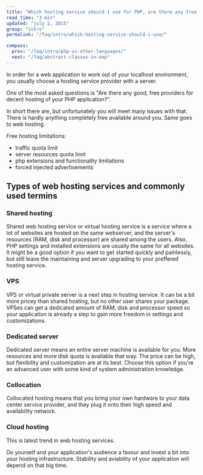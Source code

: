 ```yaml
---
title: "Which hosting service should I use for PHP, are there any free hosting providers?"
read_time: "3 min"
updated: "july 2, 2015"
group: "intro"
permalink: "/faq/intro/which-hosting-service-should-i-use/"

compass:
  prev: "/faq/intro/php-vs-other-languages/"
  next: "/faq/abstract-classes-in-oop"
---
```


In order for a web application to work out of your localhost environment, you usually choose a hosting service provider with a server.

One of the most asked questions is "Are there any good, free providers for decent hosting of your PHP application?".

In short there are, but unfortunately you will meet many issues with that. There is hardly anything completely free available
around you. Same goes to web hosting.

Free hosting limitations:

* traffic quota limit
* server resources quota limit
* php extensions and functionality limitations
* forced injected advertisements

## Types of web hosting services and commonly used termins

### Shared hosting

Shared web hosting service or virtual hosting service is a service where a lot of websites are hosted on the same webserver, and the server's
resources (RAM, disk and processor) are shared among the users. Also, PHP settings and installed extensions are usually the same for all
websites. It might be a good option if you want to get started quickly and painlessly, but still leave the maintaining and server upgrading
to your preffered hosting service.

### VPS

VPS or virtual private server is a next step in hosting service. It can be a bit more pricey than shared hosting, but no other user shares your package.
VPSes can get a dedicated amount of RAM, disk and processor speed so your application is already a step to gain more freedom in settings and
customizations.

### Dedicated server

Dedicated server means an entire server machine is available for you. More resources and more disk quota is available that way. The price can be high, but flexibility and customization are at its best. Choose this option if you're an advanced user with some kind of system administration knowledge.

### Collocation

Collocated hosting means that you bring your own hardware to your data center service provider, and they plug it onto their high speed and availability network.

### Cloud hosting

This is latest trend in web hosting services.

Do yourself and your application's audience a favour and invest a bit into your hosting infrastructure. Stability and aviability of
your application will depend on that big time.
